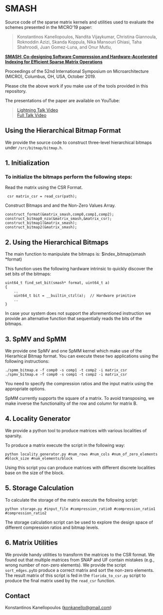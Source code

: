 # SMASH

Source code of the sparse matrix kernels and utilities used to evaluate the schemes presented in
the MICRO'19 paper:

>Konstantinos Kanellopoulos, Nandita Vijaykumar, Christina Giannoula, Roknoddin Azizi, Skanda Koppula, Nika Mansouri Ghiasi, Taha Shahroodi, Juan Gomez-Luna, and Onur Mutlu,

[**SMASH: Co-designing Software Compression and Hardware-Accelerated Indexing for Efficient Sparse Matrix Operations**](https://people.inf.ethz.ch/omutlu/pub/SMASH-sparse-matrix-software-hardware-acceleration_micro19.pdf)

Proceedings of the 52nd International Symposium on Microarchitecture (MICRO), Columbus, OH, USA, October 2019. 

Please cite the above work if you make use of the tools provided in this repository.

The presentations of the paper are available on YouTube:
>[Lightning Talk Video](https://youtu.be/VN0PQ5zgLGg)\
>[Full Talk Video](https://youtu.be/LWYVQ3o_SdU)



## Using the Hierarchical Bitmap Format

We provide the source code to construct three-level hierarchical bitmaps under `/src/bitmap/bitmap.h`. 


## 1. Initialization

### To initialize the bitmaps perform the following steps: 

Read the matrix using the CSR Format.

```
 csr matrix_csr = read_csr(path);
```

Construct Bitmaps and and the Non-Zero Values Array.

```
construct_format(&matrix_smash,comp0,comp1,comp2);	
construct_bitmap0_nza(&matrix_smash,&matrix_csr);
construct_bitmap1(&matrix_smash);
construct_bitmap2(&matrix_smash);
```


## 2. Using the Hierarchical Bitmaps

The main function to manipulate the bitmaps is:
        $index_bitmap(smash *format) 

This function uses the following hardware intrinsic to quickly discover the set bits of the bitmaps:

```
uint64_t find_set_bit(smash* format, uint64_t a)
{
    ..
    uint64_t bit = __builtin_ctzl(a);  // Hardware primitive
    ..
}

```

In case your system does not support the aforementioned instruction we provide an alternative function that sequentially reads the bits of the bitmaps.

## 3. SpMV and SpMM

We provide one SpMV and one SpMM kernel which make use of the Hierarhical Bitmap format. You can execute these two applications using the following instructions:
```
./spmm_bitmap.e -f comp0 -s comp1 -t comp2 -i matrix_csr
./spmv_bitmap.e -f comp0 -s comp1 -t comp2 -i matrix_csr
```
You need to specify the compression ratios and the input matrix using the appropriate options. 

SpMM currently supports the square of a matrix. To avoid transposing, we make inverse the functionality of the row and column for matrix B. 


## 4. Locality Generator

We provide a python tool to produce matrices with various localities of sparsity. 

To produce a matrix execute the script in the following way:


```
python locality_generator.py #num_rows #num_cols #num_of_zero_elements #block_size #num_elements/block
```

Using this script you can produce matrices with different discrete localities base on the size of the block. 


## 5. Storage Calculation

To calculate the storage of the matrix execute the following script:

```
python storage.py #input_file #compression_ratio0 #compression_ratio1 #compression_ratio2
```

The storage calculation script can be used to explore the design space of different compression ratios and bitmap levels.

## 6. Matrix Utilities

We provide handy utilities to transform the matrices to the CSR format. We found out that multiple matrices from SNAP and UF contain mistakes (e.g., wrong number of non-zero elements). We provide the script  `sort_edges.py`to produce a correct matrix and sort the non-zero elements. The result matrix of this script is fed in the `florida_to_csr.py` script to produce the final matrix used by the `read_csr` function.



## Contact 

Konstantinos Kanellopoulos (konkanello@gmail.com)
 

